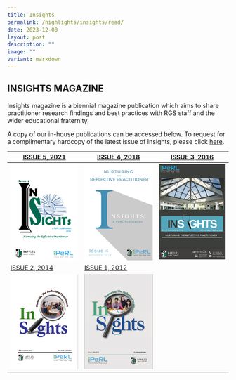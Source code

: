 ```yaml
---
title: Insights
permalink: /highlights/insights/read/
date: 2023-12-08
layout: post
description: ""
image: ""
variant: markdown
---
```

## INSIGHTS MAGAZINE

Insights magazine is a biennial magazine publication which aims to share practitioner research findings and best practices with RGS staff and the wider educational fraternity.

A copy of our in-house publications can be accessed below. To request for a complimentary hardcopy of the latest issue of Insights, please click [here](https://docs.google.com/forms/d/e/1FAIpQLSfDl4vV7llMZwQXm0aOMw9flvkLZJOhtk3rGtmEIKUAgGVOFQ/viewform?usp=sf_link).


|  [ISSUE 5, 2021](https://drive.google.com/file/d/16D7MInanrqI5HHUe17zikHNAM7FlIwCW/view?usp=share_link) | [ISSUE 4, 2018](https://drive.google.com/file/d/1sN0-UlR5IC0nRUuWWmbQDzfbnwiqD5Ai/view?usp=share_link) |  [ISSUE 3, 2016](https://drive.google.com/file/d/1waj-ws3Az4GcUIc_28MA7N2pzKLgBPqy/view?usp=share_link) |
| -------- | -------- | -------- |
| ![](/images/Insights/2021%20insight.png)    | ![](/images/Insights/2018%20insights.png)     | ![](/images/Insights/2016%20insights.png)     |
| [ISSUE 2, 2014](https://drive.google.com/file/d/1MlYydtPmeK6H3nfx2_-KN_B6nLT1oWo-/view?usp=share_link) | [ISSUE 1, 2012](https://drive.google.com/file/d/1FTz9ZA_n0FTf6v3GmI_kweq8O3os0-EF/view?usp=share_link) |  |
| ![](/images/Insights/2014%20insights.png)     | ![](/images/Insights/2012%20insights.png)    |     |